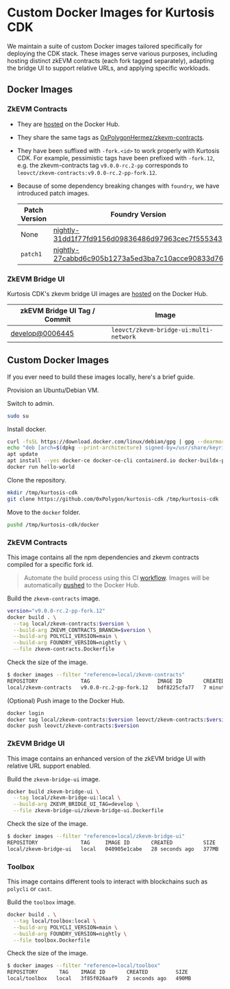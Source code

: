 # Custom Docker Images for Kurtosis CDK

We maintain a suite of custom Docker images tailored specifically for deploying the CDK stack. These images serve various purposes, including hosting distinct zkEVM contracts (each fork tagged separately), adapting the bridge UI to support relative URLs, and applying specific workloads.

## Docker Images

### ZkEVM Contracts

- They are [hosted](https://hub.docker.com/repository/docker/leovct/zkevm-contracts/general) on the Docker Hub.
- They share the same tags as [0xPolygonHermez/zkevm-contracts](https://github.com/0xPolygonHermez/zkevm-contracts).
- They have been suffixed with `-fork.<id>` to work properly with Kurtosis CDK. For example, pessimistic tags have been prefixed with `-fork.12`, e.g. the zkevm-contracts tag `v9.0.0-rc.2-pp` corresponds to `leovct/zkevm-contracts:v9.0.0-rc.2-pp-fork.12`.
- Because of some dependency breaking changes with `foundry`, we have introduced patch images.

  | Patch Version | Foundry Version | Polycli Version |
  | ------------- | --------------- | --------------- |
  | None | [nightly-31dd1f77fd9156d09836486d97963cec7f555343](https://github.com/foundry-rs/foundry/releases/tag/nightly-31dd1f77fd9156d09836486d97963cec7f555343) | [v0.1.64](https://github.com/0xPolygon/polygon-cli/releases/tag/v0.1.64) |
  | `patch1` | [nightly-27cabbd6c905b1273a5ed3ba7c10acce90833d76](https://github.com/foundry-rs/foundry/tree/nightly-27cabbd6c905b1273a5ed3ba7c10acce90833d76) | [v0.1.64](https://github.com/0xPolygon/polygon-cli/releases/tag/v0.1.64) |

### ZkEVM Bridge UI

Kurtosis CDK's zkevm bridge UI images are [hosted](https://hub.docker.com/repository/docker/leovct/zkevm-bridge-ui/general) on the Docker Hub.

| zkEVM Bridge UI Tag / Commit | Image |
| ---------------------------- | ----- |
| [develop@0006445](https://github.com/0xPolygonHermez/zkevm-bridge-ui/commit/0006445e1cace5c4d737523fca44af7f7261e041) | `leovct/zkevm-bridge-ui:multi-network` |

## Custom Docker Images

If you ever need to build these images locally, here's a brief guide.

Provision an Ubuntu/Debian VM.

Switch to admin.

```bash
sudo su
```

Install docker.

```bash
curl -fsSL https://download.docker.com/linux/debian/gpg | gpg --dearmor -o /usr/share/keyrings/docker.gpg
echo "deb [arch=$(dpkg --print-architecture) signed-by=/usr/share/keyrings/docker.gpg] https://download.docker.com/linux/debian bookworm stable" |tee /etc/apt/sources.list.d/docker.list > /dev/null
apt update
apt install --yes docker-ce docker-ce-cli containerd.io docker-buildx-plugin docker-compose-plugin docker-compose
docker run hello-world
```

Clone the repository.

```bash
mkdir /tmp/kurtosis-cdk
git clone https://github.com/0xPolygon/kurtosis-cdk /tmp/kurtosis-cdk
```

Move to the `docker` folder.

```bash
pushd /tmp/kurtosis-cdk/docker
```

### ZkEVM Contracts

This image contains all the npm dependencies and zkevm contracts compiled for a specific fork id.

> Automate the build process using this CI [workflow](https://github.com/0xPolygon/kurtosis-cdk/actions/workflows/docker-image-builder.yml). Images will be automatically [pushed](https://hub.docker.com/repository/docker/leovct/zkevm-contracts/general) to the Docker Hub.

Build the `zkevm-contracts` image.

```bash
version="v9.0.0-rc.2-pp-fork.12"
docker build . \
  --tag local/zkevm-contracts:$version \
  --build-arg ZKEVM_CONTRACTS_BRANCH=$version \
  --build-arg POLYCLI_VERSION=main \
  --build-arg FOUNDRY_VERSION=nightly \
  --file zkevm-contracts.Dockerfile
```

Check the size of the image.

```bash
$ docker images --filter "reference=local/zkevm-contracts"
REPOSITORY              TAG                      IMAGE ID       CREATED          SIZE
local/zkevm-contracts   v9.0.0-rc.2-pp-fork.12   bdf8225cfa77   7 minutes ago    2.54GB
```

(Optional) Push image to the Docker Hub.

```bash
docker login
docker tag local/zkevm-contracts:$version leovct/zkevm-contracts:$version
docker push leovct/zkevm-contracts:$version
```

### ZkEVM Bridge UI

This image contains an enhanced version of the zkEVM bridge UI with relative URL support enabled.

Build the `zkevm-bridge-ui` image.

```bash
docker build zkevm-bridge-ui \
  --tag local/zkevm-bridge-ui:local \
  --build-arg ZKEVM_BRIDGE_UI_TAG=develop \
  --file zkevm-bridge-ui/zkevm-bridge-ui.Dockerfile
```

Check the size of the image.

```bash
$ docker images --filter "reference=local/zkevm-bridge-ui"
REPOSITORY              TAG     IMAGE ID       CREATED          SIZE
local/zkevm-bridge-ui   local   040905e1cabe   28 seconds ago   377MB
```

### Toolbox

This image contains different tools to interact with blockchains such as `polycli` or `cast`.

Build the `toolbox` image.

```bash
docker build . \
  --tag local/toolbox:local \
  --build-arg POLYCLI_VERSION=main \
  --build-arg FOUNDRY_VERSION=nightly \
  --file toolbox.Dockerfile
```

Check the size of the image.

```bash
$ docker images --filter "reference=local/toolbox"
REPOSITORY       TAG    IMAGE ID       CREATED         SIZE
local/toolbox   local   3f85f026aaf9   2 seconds ago   490MB
```
